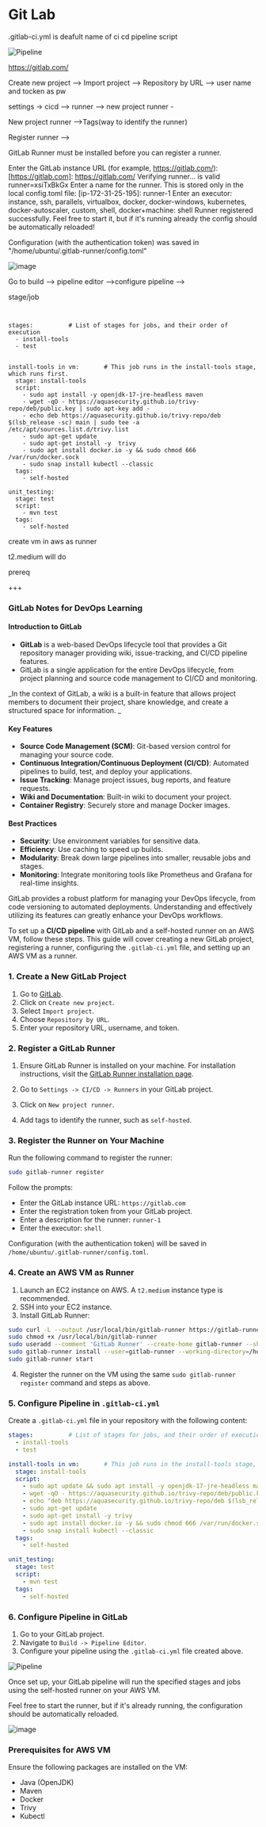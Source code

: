 
# Git Lab

.gitlab-ci.yml is deafult name of ci cd pipeline script



![Pipeline](https://github.com/user-attachments/assets/37893915-402e-4f4a-b71f-c5998eaa455d)


https://gitlab.com/ 

Create new project --> Import project --> Repository by URL -->  user name and tocken as pw

settings -> cicd --> runner --> new project runner -

New project runner -->Tags(way to identify the runner)

Register runner --> 


GitLab Runner must be installed before you can register a runner. 



Enter the GitLab instance URL (for example, https://gitlab.com/):
[https://gitlab.com]: https://gitlab.com/
Verifying runner... is valid                        runner=xsiTxBkGx
Enter a name for the runner. This is stored only in the local config.toml file:
[ip-172-31-25-195]: runner-1
Enter an executor: instance, ssh, parallels, virtualbox, docker, docker-windows, kubernetes, docker-autoscaler, custom, shell, docker+machine:
shell
Runner registered successfully. Feel free to start it, but if it's running already the config should be automatically reloaded!

Configuration (with the authentication token) was saved in "/home/ubuntu/.gitlab-runner/config.toml"


![image](https://github.com/user-attachments/assets/29dd4575-bb7c-4010-ae68-6a4299e203df)

Go to build --> pipeline editor  -->configure pipeline -->


stage/job

```


stages:          # List of stages for jobs, and their order of execution
  - install-tools
  - test


install-tools in vm:       # This job runs in the install-tools stage, which runs first.
  stage: install-tools
  script:
    - sudo apt install -y openjdk-17-jre-headless maven 
    - wget -qO - https://aquasecurity.github.io/trivy-repo/deb/public.key | sudo apt-key add -
    - echo deb https://aquasecurity.github.io/trivy-repo/deb $(lsb_release -sc) main | sudo tee -a /etc/apt/sources.list.d/trivy.list
    - sudo apt-get update
    - sudo apt-get install -y  trivy
    - sudo apt install docker.io -y && sudo chmod 666 /var/run/docker.sock
    - sudo snap install kubectl --classic
  tags:
    - self-hosted

unit_testing:
  stage: test
  script:
    - mvn test
  tags:
    - self-hosted
```

create vm in aws as runner 

t2.medium will do

prereq



+++


### GitLab Notes for DevOps Learning

#### Introduction to GitLab
- **GitLab** is a web-based DevOps lifecycle tool that provides a Git repository manager providing wiki, issue-tracking, and CI/CD pipeline features.
- GitLab is a single application for the entire DevOps lifecycle, from project planning and source code management to CI/CD and monitoring.

_In the context of GitLab, a wiki is a built-in feature that allows project members to document their project, share knowledge, and create a structured space for information.
_
#### Key Features
- **Source Code Management (SCM)**: Git-based version control for managing your source code.
- **Continuous Integration/Continuous Deployment (CI/CD)**: Automated pipelines to build, test, and deploy your applications.
- **Issue Tracking**: Manage project issues, bug reports, and feature requests.
- **Wiki and Documentation**: Built-in wiki to document your project.
- **Container Registry**: Securely store and manage Docker images.

#### Best Practices
- **Security**: Use environment variables for sensitive data.
- **Efficiency**: Use caching to speed up builds.
- **Modularity**: Break down large pipelines into smaller, reusable jobs and stages.
- **Monitoring**: Integrate monitoring tools like Prometheus and Grafana for real-time insights.

GitLab provides a robust platform for managing your DevOps lifecycle, from code versioning to automated deployments. Understanding and effectively utilizing its features can greatly enhance your DevOps workflows.


To set up a **CI/CD pipeline** with GitLab and a self-hosted runner on an AWS VM, follow these steps. This guide will cover creating a new GitLab project, registering a runner, configuring the `.gitlab-ci.yml` file, and setting up an AWS VM as a runner.

### 1. Create a New GitLab Project
1. Go to [GitLab](https://gitlab.com/).
2. Click on `Create new project`.
3. Select `Import project`.
4. Choose `Repository by URL`.
5. Enter your repository URL, username, and token.

### 2. Register a GitLab Runner
1. Ensure GitLab Runner is installed on your machine. For installation instructions, visit the [GitLab Runner installation page](https://docs.gitlab.com/runner/install/).

2. Go to `Settings -> CI/CD -> Runners` in your GitLab project.
3. Click on `New project runner`.
4. Add tags to identify the runner, such as `self-hosted`.

### 3. Register the Runner on Your Machine
Run the following command to register the runner:

```sh
sudo gitlab-runner register
```

Follow the prompts:
- Enter the GitLab instance URL: `https://gitlab.com`
- Enter the registration token from your GitLab project.
- Enter a description for the runner: `runner-1`
- Enter the executor: `shell`

Configuration (with the authentication token) will be saved in `/home/ubuntu/.gitlab-runner/config.toml`.

### 4. Create an AWS VM as Runner
1. Launch an EC2 instance on AWS. A `t2.medium` instance type is recommended.
2. SSH into your EC2 instance.
3. Install GitLab Runner:

```sh
sudo curl -L --output /usr/local/bin/gitlab-runner https://gitlab-runner-downloads.s3.amazonaws.com/latest/binaries/gitlab-runner-linux-amd64
sudo chmod +x /usr/local/bin/gitlab-runner
sudo useradd --comment 'GitLab Runner' --create-home gitlab-runner --shell /bin/bash
sudo gitlab-runner install --user=gitlab-runner --working-directory=/home/gitlab-runner
sudo gitlab-runner start
```

4. Register the runner on the VM using the same `sudo gitlab-runner register` command and steps as above.

### 5. Configure Pipeline in `.gitlab-ci.yml`
Create a `.gitlab-ci.yml` file in your repository with the following content:

```yaml
stages:          # List of stages for jobs, and their order of execution
  - install-tools
  - test

install-tools in vm:       # This job runs in the install-tools stage, which runs first.
  stage: install-tools
  script:
    - sudo apt update && sudo apt install -y openjdk-17-jre-headless maven 
    - wget -qO - https://aquasecurity.github.io/trivy-repo/deb/public.key | sudo apt-key add -
    - echo "deb https://aquasecurity.github.io/trivy-repo/deb $(lsb_release -sc) main" | sudo tee -a /etc/apt/sources.list.d/trivy.list
    - sudo apt-get update
    - sudo apt-get install -y trivy
    - sudo apt install docker.io -y && sudo chmod 666 /var/run/docker.sock
    - sudo snap install kubectl --classic
  tags:
    - self-hosted

unit_testing:
  stage: test
  script:
    - mvn test
  tags:
    - self-hosted
```

### 6. Configure Pipeline in GitLab
1. Go to your GitLab project.
2. Navigate to `Build -> Pipeline Editor`.
3. Configure your pipeline using the `.gitlab-ci.yml` file created above.

![Pipeline](https://github.com/user-attachments/assets/37893915-402e-4f4a-b71f-c5998eaa455d)

Once set up, your GitLab pipeline will run the specified stages and jobs using the self-hosted runner on your AWS VM.

Feel free to start the runner, but if it's already running, the configuration should be automatically reloaded.

![image](https://github.com/user-attachments/assets/29dd4575-bb7c-4010-ae68-6a4299e203df)

### Prerequisites for AWS VM
Ensure the following packages are installed on the VM:
- Java (OpenJDK)
- Maven
- Docker
- Trivy
- Kubectl
